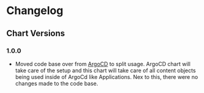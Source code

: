 # Changelog

## Chart Versions

### 1.0.0

- Moved code base over from [ArgoCD](https://github.com/iits-consulting/charts/tree/main/charts/argocd) to split usage. ArgoCD chart will take care of the setup and this chart will take care of all content objects being used inside of ArgoCd like Applications. Nex to this, there were no changes made to the code base.